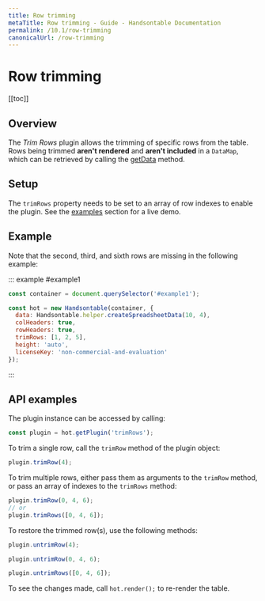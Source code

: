 ```yaml
---
title: Row trimming
metaTitle: Row trimming - Guide - Handsontable Documentation
permalink: /10.1/row-trimming
canonicalUrl: /row-trimming
---
```


# Row trimming

[[toc]]

## Overview

The _Trim Rows_ plugin allows the trimming of specific rows from the table. Rows being trimmed **aren't rendered** and **aren't included** in a `DataMap`, which can be retrieved by calling the [getData](@/api/core.md#getdata) method.

## Setup

The `trimRows` property needs to be set to an array of row indexes to enable the plugin.
See the [examples](#example) section for a live demo.

## Example

Note that the second, third, and sixth rows are missing in the following example:

::: example #example1
```js
const container = document.querySelector('#example1');

const hot = new Handsontable(container, {
  data: Handsontable.helper.createSpreadsheetData(10, 4),
  colHeaders: true,
  rowHeaders: true,
  trimRows: [1, 2, 5],
  height: 'auto',
  licenseKey: 'non-commercial-and-evaluation'
});
```
:::

## API examples

The plugin instance can be accessed by calling:

```js
const plugin = hot.getPlugin('trimRows');
```

To trim a single row, call the `trimRow` method of the plugin object:

```js
plugin.trimRow(4);
```
To trim multiple rows, either pass them as arguments to the `trimRow` method, or pass an array of indexes to the `trimRows` method:

```js
plugin.trimRow(0, 4, 6);
// or
plugin.trimRows([0, 4, 6]);
```

To restore the trimmed row(s), use the following methods:

```js
plugin.untrimRow(4);
```
```js
plugin.untrimRow(0, 4, 6);
```
```js
plugin.untrimRows([0, 4, 6]);
```

To see the changes made, call `hot.render();` to re-render the table.
